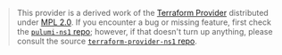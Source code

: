 > This provider is a derived work of the [Terraform Provider](https://github.com/terraform-providers/terraform-provider-ns1)
> distributed under [MPL 2.0](https://www.mozilla.org/en-US/MPL/2.0/). If you encounter a bug or missing feature,
> first check the [`pulumi-ns1` repo](/issues); however, if that doesn't turn up anything,
> please consult the source [`terraform-provider-ns1` repo](https://github.com/terraform-providers/terraform-provider-ns1/issues).
